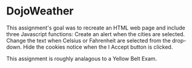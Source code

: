 # DojoWeather

This assignment's goal was to recreate an HTML web page and include three Javascript functions:
  Create an alert when the cities are selected.
  Change the text when Celsius or Fahrenheit are selected from the drop-down.
  Hide the cookies notice when the I Accept button is clicked.

This assignment is roughly analagous to a Yellow Belt Exam.
